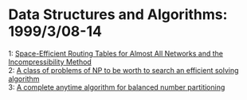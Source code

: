 # Data Structures and Algorithms: 1999/3/08-14  
1: [Space-Efficient Routing Tables for Almost All Networks and the  Incompressibility Method](https://doi.org/10.48550/arXiv.cs/9903009)  
2: [A class of problems of NP to be worth to search an efficient solving  algorithm](https://doi.org/10.48550/arXiv.cs/9903010)  
3: [A complete anytime algorithm for balanced number partitioning](https://doi.org/10.48550/arXiv.cs/9903011)  